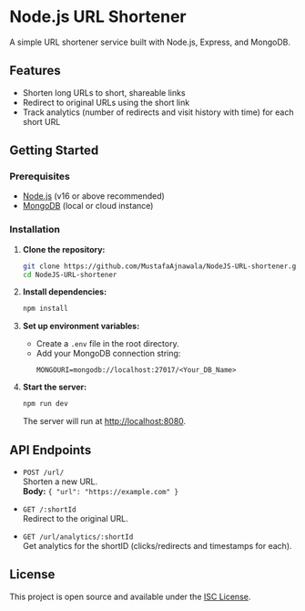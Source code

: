 # Node.js URL Shortener

A simple URL shortener service built with Node.js, Express, and MongoDB.

## Features

- Shorten long URLs to short, shareable links
- Redirect to original URLs using the short link
- Track analytics (number of redirects and visit history with time) for each short URL

## Getting Started

### Prerequisites

- [Node.js](https://nodejs.org/) (v16 or above recommended)
- [MongoDB](https://www.mongodb.com/) (local or cloud instance)

### Installation

1. **Clone the repository:**
   ```sh
   git clone https://github.com/MustafaAjnawala/NodeJS-URL-shortener.git
   cd NodeJS-URL-shortener
   ```

2. **Install dependencies:**
   ```sh
   npm install
   ```

3. **Set up environment variables:**
   - Create a `.env` file in the root directory.
   - Add your MongoDB connection string:
     ```
     MONGOURI=mongodb://localhost:27017/<Your_DB_Name>
     ```

4. **Start the server:**
   ```sh
   npm run dev
   ```
   The server will run at [http://localhost:8080](http://localhost:8080).

## API Endpoints

- `POST /url/`  
  Shorten a new URL.  
  **Body:** `{ "url": "https://example.com" }`

- `GET /:shortId`  
  Redirect to the original URL.

- `GET /url/analytics/:shortId`  
  Get analytics for the shortID (clicks/redirects and timestamps for each).

## License

This project is open source and available under the [ISC License](LICENSE).
